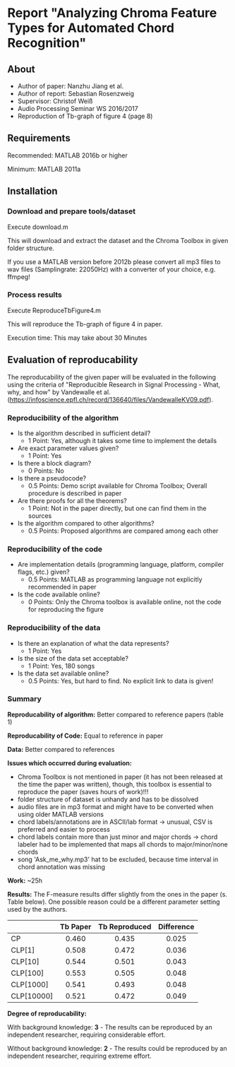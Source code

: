 # Report "Analyzing Chroma Feature Types for Automated Chord Recognition"

## About
- Author of paper: Nanzhu Jiang et al.
- Author of report: Sebastian Rosenzweig
- Supervisor: Christof Weiß
- Audio Processing Seminar WS 2016/2017
- Reproduction of Tb-graph of figure 4 (page 8)

## Requirements
Recommended: MATLAB 2016b or higher

Minimum: MATLAB 2011a

## Installation

### Download and prepare tools/dataset
Execute download.m

This will download and extract the dataset and the Chroma Toolbox in given folder structure.

If you use a MATLAB version before 2012b please convert all mp3 files to wav files (Samplingrate: 22050Hz) with a converter of your choice, e.g. ffmpeg!

### Process results
Execute ReproduceTbFigure4.m

This will reproduce the Tb-graph of figure 4 in paper.

Execution time: This may take about 30 Minutes

## Evaluation of reproducability
The reproducability of the given paper will be evaluated in the following using the criteria of "Reproducible Research in Signal Processing - What, why, and how" by Vandewalle et al. (https://infoscience.epfl.ch/record/136640/files/VandewalleKV09.pdf).

### Reproducibility of the algorithm
- Is the algorithm described in sufficient detail?
	- 1 Point: Yes, although it takes some time to implement the details 
- Are exact parameter values given?
	- 1 Point: Yes
- Is there a block diagram?
	- 0 Points: No
- Is there a pseudocode?
	- 0.5 Points: Demo script available for Chroma Toolbox; Overall procedure is described in paper
- Are there proofs for all the theorems?
	- 1 Point: Not in the paper directly, but one can find them in the sources
- Is the algorithm compared to other algorithms?
	- 0.5 Points: Proposed algorithms are compared among each other


### Reproducibility of the code
- Are implementation details (programming language, platform, compiler flags, etc.) given?
	- 0.5 Points: MATLAB as programming language not explicitly recommended in paper
- Is the code available online?
	- 0 Points: Only the Chroma toolbox is available online, not the code for reproducing the figure


### Reproducibility of the data
- Is there an explanation of what the data represents?
	- 1 Point: Yes
- Is the size of the data set acceptable?
	- 1 Point: Yes, 180 songs
- Is the data set available online?
	- 0.5 Points: Yes, but hard to find. No explicit link to data is given!


### Summary
**Reproducability of algorithm:** Better compared to reference papers (table 1)

**Reproducability of Code:** Equal to reference in paper

**Data:** Better compared to references

**Issues which occurred during evaluation:**
- Chroma Toolbox is not mentioned in paper (it has not been released at the time the paper was written), though, this toolbox is essential to reproduce the paper (saves hours of work)!!!
- folder structure of dataset is unhandy and has to be dissolved
- audio files are in mp3 format and might have to be converted when using older MATLAB versions
- chord labels/annotations are in ASCII/lab format -> unusual, CSV is preferred and easier to process
- chord labels contain more than just minor and major chords -> chord labeler had to be implemented that maps all chords to major/minor/none chords
- song 'Ask_me_why.mp3' hat to be excluded, because time interval in chord annotation was missing

**Work:** ~25h

**Results:** The F-measure results differ slightly from the ones in the paper (s. Table below). One possible reason could be a different parameter setting used by the authors.

|            | Tb Paper | Tb Reproduced | Difference |
|------------|:--------:|:-------------:|:----------:|
| CP         |   0.460  |     0.435     |    0.025   |
| CLP[1]     |   0.508  |     0.472     |    0.036   |
| CLP[10]    |   0.544  |     0.501     |    0.043   |
| CLP[100]   |   0.553  |     0.505     |    0.048   |
| CLP[1000]  |   0.541  |     0.493     |    0.048   |
| CLP[10000] |   0.521  |     0.472     |    0.049   |

**Degree of reproducability:**

With background knowledge: **3** - The results can be reproduced by an independent researcher, requiring considerable effort.

Without background knowledge: **2** - The results could be reproduced by an independent researcher, requiring extreme effort.